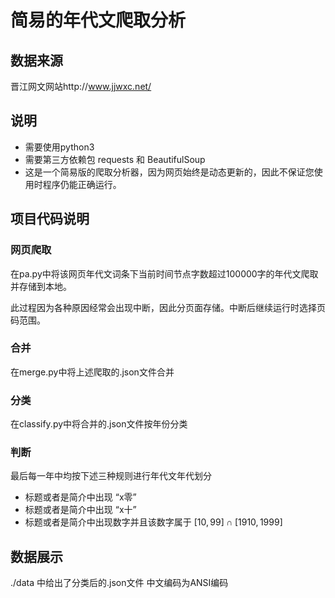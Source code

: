 # 简易的年代文爬取分析



## 数据来源

晋江网文网站http://www.jjwxc.net/

## 说明

* 需要使用python3
* 需要第三方依赖包 requests 和 BeautifulSoup
* 这是一个简易版的爬取分析器，因为网页始终是动态更新的，因此不保证您使用时程序仍能正确运行。

## 项目代码说明

### 网页爬取

在pa.py中将该网页年代文词条下当前时间节点字数超过100000字的年代文爬取并存储到本地。

此过程因为各种原因经常会出现中断，因此分页面存储。中断后继续运行时选择页码范围。

### 合并

在merge.py中将上述爬取的.json文件合并

### 分类

在classify.py中将合并的.json文件按年份分类

### 判断

最后每一年中均按下述三种规则进行年代文年代划分

* 标题或者是简介中出现  “x零”
* 标题或者是简介中出现  “x十”
* 标题或者是简介中出现数字并且该数字属于 $[10,99]\cap[1910,1999]$ 

## 数据展示

./data 中给出了分类后的.json文件 中文编码为ANSI编码